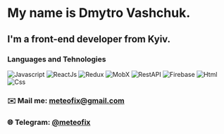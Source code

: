# My name is **Dmytro Vashchuk**.
## I'm a front-end developer from Kyiv.

### Languages and Tehnologies
![Javascript](https://img.shields.io/badge/-JAVASCRIPT-090909?style=for-the-badge&logo=javascript)
![ReactJs](https://img.shields.io/badge/-REACTJS-090909?style=for-the-badge&logo=react)
![Redux](https://img.shields.io/badge/-REDUX-090909?style=for-the-badge&logo=redux)
![MobX](https://img.shields.io/badge/-MOBX-090909?style=for-the-badge&logo=mobx)
![RestAPI](https://img.shields.io/badge/-REST&#032;API-090909?style=for-the-badge)
![Firebase](https://img.shields.io/badge/-FIREBASE-090909?style=for-the-badge&logo=firebase)
![Html](https://img.shields.io/badge/-HTML-090909?style=for-the-badge&logo=html5)
![Css](https://img.shields.io/badge/-CSS-090909?style=for-the-badge&logo=css3)

### ✉️ Mail me: meteofix@gmail.com
### 🌐 Telegram: [@meteofix](https://t.me/meteofix)

<!--
**meteofix/meteofix** is a ✨ _special_ ✨ repository because its `README.md` (this file) appears on your GitHub profile.

Here are some ideas to get you started:

- 🔭 I’m currently working on ...
- 🌱 I’m currently learning ...
- 👯 I’m looking to collaborate on ...
- 🤔 I’m looking for help with ...
- 💬 Ask me about ...
- 📫 How to reach me: ...
- 😄 Pronouns: ...
- ⚡ Fun fact: ...
-->
